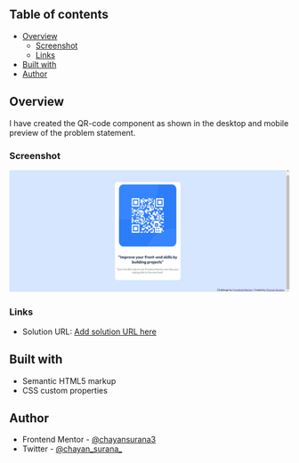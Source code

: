 ## Table of contents

- [Overview](#overview)
  - [Screenshot](#screenshot)
  - [Links](#links)
- [Built with](#built-with)
- [Author](#author)

## Overview

I have created the QR-code component as shown in the desktop and mobile preview of the problem statement.

  ### Screenshot

  ![ScreenShot](./QR-Screenshot.png)

  ### Links

  - Solution URL: [Add solution URL here](https://your-solution-url.com)

## Built with

- Semantic HTML5 markup
- CSS custom properties

## Author

- Frontend Mentor - [@chayansurana3](https://www.frontendmentor.io/profile/chayansurana3)
- Twitter - [@chayan_surana_](https://twitter.com/chayan_surana_)


